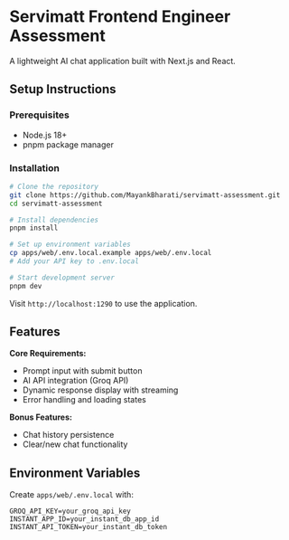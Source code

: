# Servimatt Frontend Engineer Assessment

A lightweight AI chat application built with Next.js and React.

## Setup Instructions

### Prerequisites
- Node.js 18+
- pnpm package manager

### Installation
```bash
# Clone the repository
git clone https://github.com/MayankBharati/servimatt-assessment.git
cd servimatt-assessment

# Install dependencies
pnpm install

# Set up environment variables
cp apps/web/.env.local.example apps/web/.env.local
# Add your API key to .env.local

# Start development server
pnpm dev
```

Visit `http://localhost:1290` to use the application.

## Features

**Core Requirements:**
- Prompt input with submit button
- AI API integration (Groq API)
- Dynamic response display with streaming
- Error handling and loading states

**Bonus Features:**
- Chat history persistence
- Clear/new chat functionality

## Environment Variables

Create `apps/web/.env.local` with:
```
GROQ_API_KEY=your_groq_api_key
INSTANT_APP_ID=your_instant_db_app_id
INSTANT_API_TOKEN=your_instant_db_token
```
